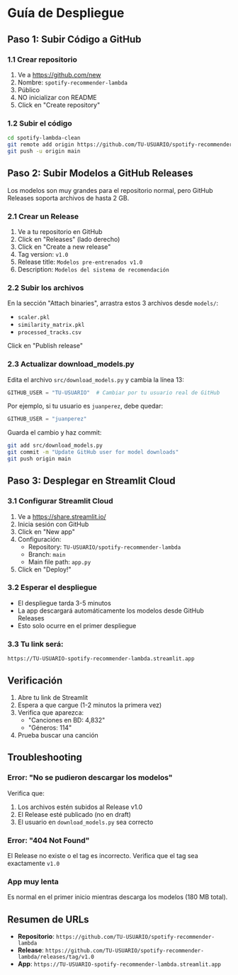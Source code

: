 # Guía de Despliegue

## Paso 1: Subir Código a GitHub

### 1.1 Crear repositorio

1. Ve a https://github.com/new
2. Nombre: `spotify-recommender-lambda`
3. Público
4. NO inicializar con README
5. Click en "Create repository"

### 1.2 Subir el código

```bash
cd spotify-lambda-clean
git remote add origin https://github.com/TU-USUARIO/spotify-recommender-lambda.git
git push -u origin main
```

## Paso 2: Subir Modelos a GitHub Releases

Los modelos son muy grandes para el repositorio normal, pero GitHub Releases soporta archivos de hasta 2 GB.

### 2.1 Crear un Release

1. Ve a tu repositorio en GitHub
2. Click en "Releases" (lado derecho)
3. Click en "Create a new release"
4. Tag version: `v1.0`
5. Release title: `Modelos pre-entrenados v1.0`
6. Description: `Modelos del sistema de recomendación`

### 2.2 Subir los archivos

En la sección "Attach binaries", arrastra estos 3 archivos desde `models/`:
- `scaler.pkl`
- `similarity_matrix.pkl`
- `processed_tracks.csv`

Click en "Publish release"

### 2.3 Actualizar download_models.py

Edita el archivo `src/download_models.py` y cambia la línea 13:

```python
GITHUB_USER = "TU-USUARIO"  # Cambiar por tu usuario real de GitHub
```

Por ejemplo, si tu usuario es `juanperez`, debe quedar:

```python
GITHUB_USER = "juanperez"
```

Guarda el cambio y haz commit:

```bash
git add src/download_models.py
git commit -m "Update GitHub user for model downloads"
git push origin main
```

## Paso 3: Desplegar en Streamlit Cloud

### 3.1 Configurar Streamlit Cloud

1. Ve a https://share.streamlit.io/
2. Inicia sesión con GitHub
3. Click en "New app"
4. Configuración:
   - Repository: `TU-USUARIO/spotify-recommender-lambda`
   - Branch: `main`
   - Main file path: `app.py`
5. Click en "Deploy!"

### 3.2 Esperar el despliegue

- El despliegue tarda 3-5 minutos
- La app descargará automáticamente los modelos desde GitHub Releases
- Esto solo ocurre en el primer despliegue

### 3.3 Tu link será:

```
https://TU-USUARIO-spotify-recommender-lambda.streamlit.app
```

## Verificación

1. Abre tu link de Streamlit
2. Espera a que cargue (1-2 minutos la primera vez)
3. Verifica que aparezca:
   - "Canciones en BD: 4,832"
   - "Géneros: 114"
4. Prueba buscar una canción

## Troubleshooting

### Error: "No se pudieron descargar los modelos"

Verifica que:
1. Los archivos estén subidos al Release v1.0
2. El Release esté publicado (no en draft)
3. El usuario en `download_models.py` sea correcto

### Error: "404 Not Found"

El Release no existe o el tag es incorrecto. Verifica que el tag sea exactamente `v1.0`

### App muy lenta

Es normal en el primer inicio mientras descarga los modelos (180 MB total).

## Resumen de URLs

- **Repositorio**: `https://github.com/TU-USUARIO/spotify-recommender-lambda`
- **Release**: `https://github.com/TU-USUARIO/spotify-recommender-lambda/releases/tag/v1.0`
- **App**: `https://TU-USUARIO-spotify-recommender-lambda.streamlit.app`
